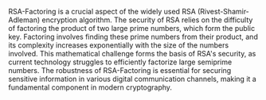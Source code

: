 RSA-Factoring is a crucial aspect of the widely used RSA (Rivest-Shamir-Adleman) encryption algorithm. The security of RSA relies on the difficulty of factoring the product of two large prime numbers, which form the public key. Factoring involves finding these prime numbers from their product, and its complexity increases exponentially with the size of the numbers involved. This mathematical challenge forms the basis of RSA's security, as current technology struggles to efficiently factorize large semiprime numbers. The robustness of RSA-Factoring is essential for securing sensitive information in various digital communication channels, making it a fundamental component in modern cryptography.

